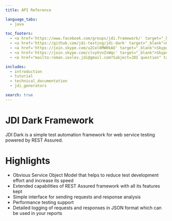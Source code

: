 ```yaml
---
title: API Reference

language_tabs:
  - java
  
toc_footers:
  - <a href='https://www.facebook.com/groups/jdi.framework/' target="_blank">Facebook</a>
  - <a href='https://github.com/jdi-testing/jdi-dark' target="_blank">Github</a>
  - <a href='https://join.skype.com/u2Cel0MWHkAO' target="_blank">Skype EN</a>
  - <a href='https://join.skype.com/clvyVvnZvWqc' target="_blank">Skype RU</a>
  - <a href="mailto:roman.iovlev.jdi@gmail.com?Subject=JDI question" target="_blank">Send Mail</a>

includes:
  - introduction
  - tutorial
  - technical_documentation
  - jdi_generators

search: true
---
```


# JDI Dark Framework
JDI Dark is a simple test automation framework for web service testing powered by REST Assured.

# Highlights
 - Obvious Service Object Model that helps to reduce test development effort and increase its speed
 - Extended capabilities of REST Assured framework with all its features kept
 - Simple interface for sending requests and response analysis
 - Performance testing support
 - Detailed logging of requests and responses in JSON format which can be used in your reports
